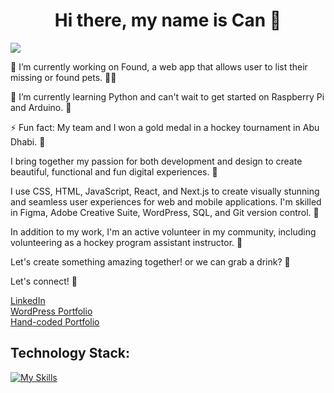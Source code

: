 <h1 align='center'>Hi there, my name is Can 🥫</h1>


<img src='https://media.giphy.com/media/CuuSHzuc0O166MRfjt/giphy.gif' />

🔭 I’m currently working on Found, a web app that allows user to list their missing or found pets. 🐶🐱

🌱 I’m currently learning Python and can't wait to get started on Raspberry Pi and Arduino. 👾

⚡ Fun fact: My team and I won a gold medal in a hockey tournament in Abu Dhabi. 🏒

I bring together my passion for both development and design to create beautiful, functional and fun digital experiences. 🦄

I use CSS, HTML, JavaScript, React, and Next.js to create visually stunning and seamless user experiences for web and mobile applications. 
I'm skilled in Figma, Adobe Creative Suite, WordPress, SQL, and Git version control. 👾

In addition to my work, I'm an active volunteer in my community, including volunteering as a hockey program assistant instructor. 🏒

Let's create something amazing together! or we can grab a drink? 🍻

Let's connect! 🔌

<a href="https://www.linkedin.com/in/cansanchez/">LinkedIn</a> <br />
<a href='https://cansanchez.ca/'>WordPress Portfolio</a> <br />
<a href='https://canportfolio.vercel.app/'>Hand-coded Portfolio</a> <br />

<h2>Technology Stack:</h2>

[![My Skills](https://skillicons.dev/icons?i=js,html,css,react,nodejs,nextjs,wordpress,vercel,vscode,sqlite,mui,tailwind,prisma,postman,postgres,mysql)](https://skillicons.dev)


<!--
**CanSanchez/CanSanchez** is a ✨ _special_ ✨ repository because its `README.md` (this file) appears on your GitHub profile.

Here are some ideas to get you started:

- 🔭 I’m currently working on ...
- 🌱 I’m currently learning ...
- 👯 I’m looking to collaborate on ...
- 🤔 I’m looking for help with ...
- 💬 Ask me about ...
- 📫 How to reach me: ...
- 😄 Pronouns: ...
- ⚡ Fun fact: ...
-->
